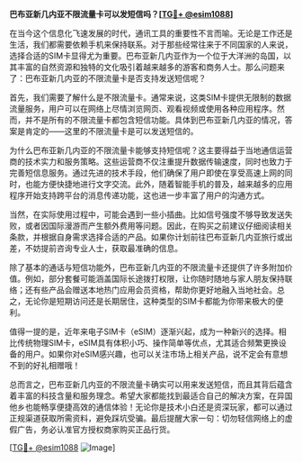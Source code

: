 **巴布亚新几内亚不限流量卡可以发短信吗？[[TG💪+ @esim1088](https://t.me/s/esim1088)]**

在当今这个信息化飞速发展的时代，通讯工具的重要性不言而喻。无论是工作还是生活，我们都需要依赖手机来保持联系。对于那些经常往来于不同国家的人来说，选择合适的SIM卡显得尤为重要。巴布亚新几内亚作为一个位于大洋洲的岛国，以其丰富的自然资源和独特的文化吸引着越来越多的游客和商务人士。那么问题来了：巴布亚新几内亚的不限流量卡是否支持发送短信呢？

首先，我们需要了解什么是不限流量卡。通常来说，这类SIM卡提供无限制的数据流量服务，用户可以在网络上尽情浏览网页、观看视频或使用各种应用程序。然而，并不是所有的不限流量卡都包含短信功能。具体到巴布亚新几内亚的情况，答案是肯定的——这里的不限流量卡是可以发送短信的。

为什么巴布亚新几内亚的不限流量卡能够支持短信呢？这主要得益于当地通信运营商的技术实力和服务策略。这些运营商不仅注重提升数据传输速度，同时也致力于完善短信息服务。通过先进的技术手段，他们确保了用户即使在享受高速上网的同时，也能方便快捷地进行文字交流。此外，随着智能手机的普及，越来越多的应用程序开始支持跨平台的消息传递功能，这也进一步丰富了用户的沟通方式。

当然，在实际使用过程中，可能会遇到一些小插曲。比如信号强度不够导致发送失败，或者因国际漫游而产生额外费用等问题。因此，在购买之前建议仔细阅读相关条款，并根据自身需求选择合适的产品。如果你计划前往巴布亚新几内亚旅行或出差，不妨提前咨询专业人士，获取最准确的信息。

除了基本的通话与短信功能外，巴布亚新几内亚的不限流量卡还提供了许多附加价值。例如，部分套餐可能涵盖国际长途拨打权限，让你随时随地与家人朋友保持联络；还有些产品会赠送本地热门应用会员资格，帮助你更好地融入当地社会。总之，无论你是短期访问还是长期居住，这种类型的SIM卡都能为你带来极大的便利。

值得一提的是，近年来电子SIM卡（eSIM）逐渐兴起，成为一种新兴的选择。相比传统物理SIM卡，eSIM具有体积小巧、操作简单等优点，尤其适合频繁更换设备的用户。如果你对eSIM感兴趣，也可以关注市场上相关产品，说不定会有意想不到的好礼相赠哦！

总而言之，巴布亚新几内亚的不限流量卡确实可以用来发送短信，而且其背后蕴含着丰富的科技含量和服务理念。希望大家都能找到最适合自己的解决方案，在异国他乡也能畅享便捷高效的通信体验！无论你是技术小白还是资深玩家，都可以通过正规渠道获取所需资料，避免踩坑受骗。最后提醒大家一句：切勿轻信网络上的虚假广告，务必认准官方授权商家购买正品行货。

[[TG💪+ @esim1088](https://t.me/s/esim1088) ![Image](https://i.postimg.cc/4NQfJmqS/Snipaste-2025-05-13-00-14-12.png)]